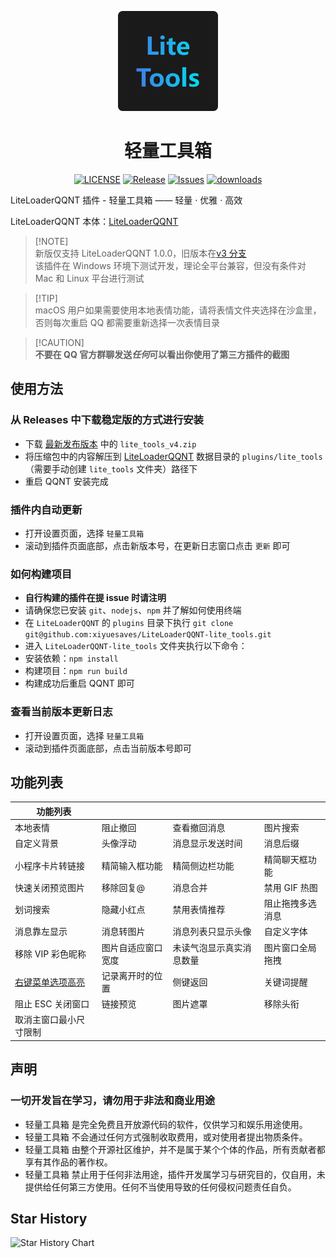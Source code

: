 <p align=center>
  <img width="160" alt="icon" height="160" src="./icon.png" />
</p>

<h1 align="center">轻量工具箱</h1>

<p align="center">
  <a href="/LICENSE"><img src="https://img.shields.io/github/license/xiyuesaves/LiteLoaderQQNT-lite_tools" alt="LICENSE"></a>
  <a href="https://github.com/xiyuesaves/LiteLoaderQQNT-lite_tools/releases"><img src="https://img.shields.io/github/v/release/xiyuesaves/LiteLoaderQQNT-lite_tools" alt="Release"></a>
  <a href="https://github.com/xiyuesaves/LiteLoaderQQNT-lite_tools/issues"><img src="https://img.shields.io/github/issues/xiyuesaves/LiteLoaderQQNT-lite_tools" alt="Issues"></a>
  <a href="https://github.com/xiyuesaves/LiteLoaderQQNT-lite_tools/releases"><img src="https://img.shields.io/github/downloads/xiyuesaves/LiteLoaderQQNT-lite_tools/total.svg" alt="downloads"></a>
</p>

LiteLoaderQQNT 插件 - 轻量工具箱 —— 轻量 · 优雅 · 高效

LiteLoaderQQNT 本体：[LiteLoaderQQNT](https://github.com/mo-jinran/LiteLoaderQQNT)

> [!NOTE]\
> 新版仅支持 LiteLoaderQQNT 1.0.0，旧版本在[v3 分支](https://github.com/xiyuesaves/LiteLoaderQQNT-lite_tools/tree/v3) \
> 该插件在 Windows 环境下测试开发，理论全平台兼容，但没有条件对 Mac 和 Linux 平台进行测试

> [!TIP]\
> macOS 用户如果需要使用本地表情功能，请将表情文件夹选择在沙盒里，否则每次重启 QQ 都需要重新选择一次表情目录

> [!CAUTION]\
> **不要在 QQ 官方群聊发送*任何*可以看出你使用了第三方插件的截图**

## 使用方法

### 从 Releases 中下载稳定版的方式进行安装

- 下载 [最新发布版本](https://github.com/xiyuesaves/LiteLoaderQQNT-lite_tools/releases/latest) 中的 `lite_tools_v4.zip`
- 将压缩包中的内容解压到 [LiteLoaderQQNT](https://github.com/mo-jinran/LiteLoaderQQNT) 数据目录的 `plugins/lite_tools` （需要手动创建 `lite_tools` 文件夹）路径下
- 重启 QQNT 安装完成

### 插件内自动更新

- 打开设置页面，选择 `轻量工具箱`
- 滚动到插件页面底部，点击新版本号，在更新日志窗口点击 `更新` 即可

### 如何构建项目

- **自行构建的插件在提 issue 时请注明**
- 请确保您已安装 `git`、`nodejs`、`npm` 并了解如何使用终端
- 在 `LiteLoaderQQNT` 的 `plugins` 目录下执行 `git clone git@github.com:xiyuesaves/LiteLoaderQQNT-lite_tools.git`
- 进入 `LiteLoaderQQNT-lite_tools` 文件夹执行以下命令：
- 安装依赖：`npm install`
- 构建项目：`npm run build`
- 构建成功后重启 QQNT 即可

### 查看当前版本更新日志

- 打开设置页面，选择 `轻量工具箱`
- 滚动到插件页面底部，点击当前版本号即可

## 功能列表

| 功能列表               |                    |                          |                  |
| ---------------------- | ------------------ | ------------------------ | ---------------- |
| 本地表情               | 阻止撤回           | 查看撤回消息             | 图片搜索         |
| 自定义背景             | 头像浮动           | 消息显示发送时间         | 消息后缀         |
| 小程序卡片转链接       | 精简输入框功能     | 精简侧边栏功能           | 精简聊天框功能   |
| 快速关闭预览图片       | 移除回复@          | 消息合并                 | 禁用 GIF 热图    |
| 划词搜索               | 隐藏小红点         | 禁用表情推荐             | 阻止拖拽多选消息 |
| 消息靠左显示           | 消息转图片         | 消息列表只显示头像       | 自定义字体       |
| 移除 VIP 彩色昵称      | 图片自适应窗口宽度 | 未读气泡显示真实消息数量 | 图片窗口全局拖拽 |
| [右键菜单选项高亮](https://github.com/yige-yigeren/LiteLoaderQQNT-HighlightReplies) | 记录离开时的位置   | 侧键返回                 | 关键词提醒       |
| 阻止 ESC 关闭窗口      | 链接预览           | 图片遮罩                 | 移除头衔         |
| 取消主窗口最小尺寸限制 |                    |                          |                  |

## 声明

### 一切开发旨在学习，请勿用于非法和商业用途

- 轻量工具箱 是完全免费且开放源代码的软件，仅供学习和娱乐用途使用。
- 轻量工具箱 不会通过任何方式强制收取费用，或对使用者提出物质条件。
- 轻量工具箱 由整个开源社区维护，并不是属于某个个体的作品，所有贡献者都享有其作品的著作权。
- 轻量工具箱 禁止用于任何非法用途，插件开发属学习与研究目的，仅自用，未提供给任何第三方使用。任何不当使用导致的任何侵权问题责任自负。

## Star History

<picture>
  <source
    media="(prefers-color-scheme: dark)"
    srcset="https://starchart.cc/xiyuesaves/LiteLoaderQQNT-lite_tools.svg?background=%23ffffff00&axis=%23e6edf3&line=%2321acec"
  />
  <source
    media="(prefers-color-scheme: light)"
    srcset="https://starchart.cc/xiyuesaves/LiteLoaderQQNT-lite_tools.svg?background=%23ffffff00&axis=%231a1a1a&line=%2321acec"
  />
  <img
    alt="Star History Chart"
    src="https://starchart.cc/xiyuesaves/LiteLoaderQQNT-lite_tools.svg?background=%23ffffff00&axis=%231a1a1a&line=%2321acec"
  />
</picture>
